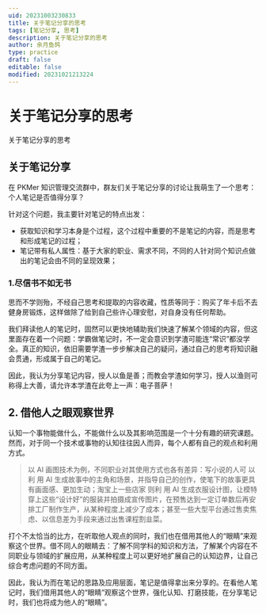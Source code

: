 ```yaml
---
uid: 20231003230833
title: 关于笔记分享的思考
tags: [笔记分享, 思考]
description: 关于笔记分享的思考
author: 余月鱼鸽
type: practice
draft: false
editable: false
modified: 20231021213224
---
```


# 关于笔记分享的思考

关于笔记分享的思考

## 关于笔记分享

在 PKMer 知识管理交流群中，群友们关于笔记分享的讨论让我萌生了一个思考：个人笔记是否值得分享？

针对这个问题，我主要针对笔记的特点出发：

- 获取知识和学习本身是个过程，这个过程中重要的不是笔记的内容，而是思考和形成笔记的过程；
- 笔记带有私人属性：基于大家的职业、需求不同，不同的人针对同个知识点做出的笔记会由不同的呈现效果；

### 1.尽信书不如无书

思而不学则殆，不经自己思考和提取的内容收藏，性质等同于：购买了年卡后不去健身房锻炼，这样做除了给到自己些许心理安慰，对自身没有任何帮助。

我们拜读他人的笔记时，固然可以更快地辅助我们快速了解某个领域的内容，但这里面存在着一个问题：学霸做笔记时，不一定会意识到学渣可能连“常识”都没学全。真正的知识，依旧需要学渣一步步解决自己的疑问，通过自己的思考将知识融会贯通，形成属于自己的笔记。

因此，我认为分享笔记内容，授人以鱼是善；而教会学渣如何学习，授人以渔则可称得上大善，请允许本学渣在此夸上一声：电子菩萨！

## 2. 借他人之眼观察世界

认知一个事物能做什么，不能做什么以及其影响范围是一个十分有趣的研究课题。然而，对于同一个技术或事物的认知往往因人而异，每个人都有自己的观点和利用方式。

>以 AI 画图技术为例，不同职业对其使用方式也各有差异：写小说的人可 以利 用 AI 生成故事中的主角和场景，并指导自己的创作，使笔下的故事更具有画面感、更加生动；淘宝上一些店家 则利 用 AI 生成衣服设计图，让模特穿上这些“设计好”的服装并拍摄成宣传图片，在预售达到一定订单数后再安排工厂制作生产，从某种程度上减少了成本；甚至一些大型平台通过售卖焦虑、以信息差为手段来通过出售课程割韭菜。

打个不太恰当的比方，在听取他人观点的同时，我们也在借用其他人的“眼睛”来观察这个世界。借不同人的眼睛去：了解不同学科的知识和方法，了解某个内容在不同职业与领域的扩展应用，从某种程度上可以更好地扩展自己的认知边界，让自己综合考虑问题的不同方面。

因此，我认为而在笔记的思路及应用层面，笔记是值得拿出来分享的。在看他人笔记时，我们借用其他人的“眼睛”观察这个世界，强化认知、打磨技能，在分享笔记时，我们也将成为他人的“眼睛”。
